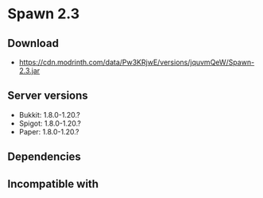 # Spawn 2.3

## Download
- https://cdn.modrinth.com/data/Pw3KRjwE/versions/jquvmQeW/Spawn-2.3.jar


## Server versions
- Bukkit: 1.8.0-1.20.?
- Spigot: 1.8.0-1.20.?
- Paper: 1.8.0-1.20.?

## Dependencies

## Incompatible with
